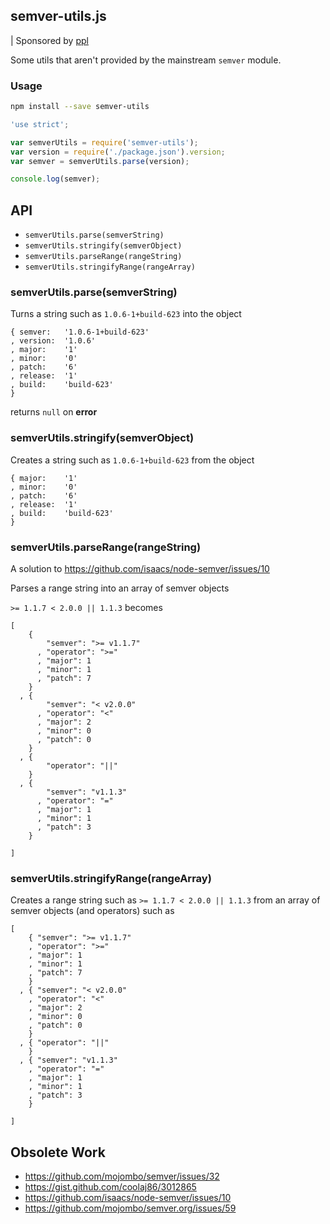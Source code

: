 ## semver-utils.js

| Sponsored by [ppl](https://ppl.family)

Some utils that aren't provided by the mainstream `semver` module.

### Usage

```bash
npm install --save semver-utils
```

```javascript
'use strict';

var semverUtils = require('semver-utils');
var version = require('./package.json').version;
var semver = semverUtils.parse(version);

console.log(semver);
```

## API

  * `semverUtils.parse(semverString)`
  * `semverUtils.stringify(semverObject)`
  * `semverUtils.parseRange(rangeString)`
  * `semverUtils.stringifyRange(rangeArray)`

### semverUtils.parse(semverString)

Turns a string such as `1.0.6-1+build-623` into the object

    { semver:   '1.0.6-1+build-623'
    , version:  '1.0.6'
    , major:    '1'
    , minor:    '0'
    , patch:    '6'
    , release:  '1'
    , build:    'build-623'
    }

returns `null` on **error**

### semverUtils.stringify(semverObject)

Creates a string such as `1.0.6-1+build-623` from the object

    { major:    '1'
    , minor:    '0'
    , patch:    '6'
    , release:  '1'
    , build:    'build-623'
    }

### semverUtils.parseRange(rangeString)

A solution to <https://github.com/isaacs/node-semver/issues/10>

Parses a range string into an array of semver objects

`>= 1.1.7 < 2.0.0 || 1.1.3` becomes

    [
        {
            "semver": ">= v1.1.7"
          , "operator": ">="
          , "major": 1
          , "minor": 1
          , "patch": 7
        }
      , {
            "semver": "< v2.0.0"
          , "operator": "<"
          , "major": 2
          , "minor": 0
          , "patch": 0
        }
      , {
            "operator": "||"
        }
      , {
            "semver": "v1.1.3"
          , "operator": "="
          , "major": 1
          , "minor": 1
          , "patch": 3
        }

    ]

### semverUtils.stringifyRange(rangeArray)

Creates a range string such as `>= 1.1.7 < 2.0.0 || 1.1.3`
from an array of semver objects (and operators) such as

    [
        { "semver": ">= v1.1.7"
        , "operator": ">="
        , "major": 1
        , "minor": 1
        , "patch": 7
        }
      , { "semver": "< v2.0.0"
        , "operator": "<"
        , "major": 2
        , "minor": 0
        , "patch": 0
        }
      , { "operator": "||"
        }
      , { "semver": "v1.1.3"
        , "operator": "="
        , "major": 1
        , "minor": 1
        , "patch": 3
        }

    ]

## Obsolete Work

  * https://github.com/mojombo/semver/issues/32
  * https://gist.github.com/coolaj86/3012865
  * https://github.com/isaacs/node-semver/issues/10
  * https://github.com/mojombo/semver.org/issues/59
